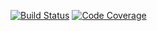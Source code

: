[![Build Status](https://travis-ci.org/VladimirYushkevich/puzzles.svg?branch=master)](https://travis-ci.org/VladimirYushkevich/puzzles)
[![Code Coverage](https://img.shields.io/codecov/c/github/VladimirYushkevich/puzzles/master.svg)](https://codecov.io/github/VladimirYushkevich/puzzles?branch=master)

